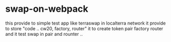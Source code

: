 # swap-on-webpack

this provide to simple test app like terraswap in localterra network
it provide to store "code .. cw20, factory, router"
it to create token pair factory router and
it test swap in pair and rounter 
..
